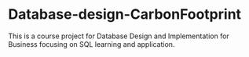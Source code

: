# Database-design-CarbonFootprint
This is a course project for Database Design and Implementation for Business focusing on SQL learning and application. 
